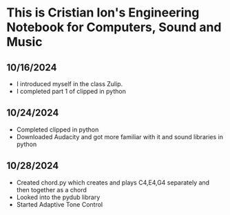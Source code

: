 # This is Cristian Ion's Engineering Notebook for Computers, Sound and Music

## 10/16/2024
- I introduced myself in the class Zulip.
- I completed part 1 of clipped in python

## 10/24/2024
- Completed clipped in python
- Downloaded Audacity and got more familiar with it and sound libraries in python

## 10/28/2024
- Created chord.py which creates and plays C4,E4,G4 separately and then together as a chord
- Looked into the pydub library
- Started Adaptive Tone Control

